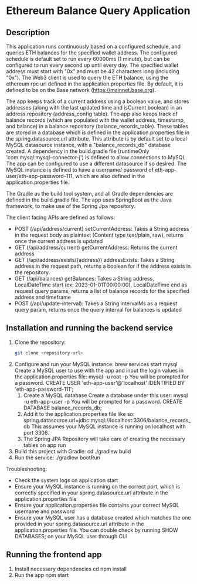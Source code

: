 # Ethereum Balance Query Application

## Description
This application runs continuously based on a configured schedule, and queries ETH balances for the specified
wallet address. The configured schedule is default set to run every 60000ms (1 minute), but can be configured
to run every second up until every day. The specified wallet address must start with "0x" and must be 42 characters long 
(including "0x"). The Web3 client is used to query the ETH balance, using the ethereum rpc url defined in the 
application.properties file. By default, it is defined to be on the Base network (https://mainnet.base.org).

The app keeps track of a current address using a boolean value, and stores addresses (along with the last updated time 
and isCurrent boolean) in an address repository (address_config table). The app also keeps track of balance records (which are 
populated with the wallet address, timestamp, and balance) in a balance repository (balance_records_table). These tables 
are stored in a database which is defined in the application.properties file in the spring.datasource.url attribute. 
This attribute is by default set to a local MySQL datasource instance, with a "balance_records_db" database created. A 
dependency in the build.gradle file (runtimeOnly 'com.mysql:mysql-connector-j') is defined to allow connections to MySQL. 
The app can be configured to use a different datasource if so desired. The MySQL instance is defined to have a username/
password of eth-app-user/eth-app-password-111, which are also defined in the application.properties file. 

The Gradle as the build tool system, and all Gradle dependencies are defined in the build.gradle file. 
The app uses SpringBoot as the Java framework, to make use of the Spring Jpa repository.

The client facing APIs are defined as follows:
- POST (/api/address/current) setCurrentAddress: Takes a String address in the request body as plaintext (Content type text/plain, raw), returns once the current address is updated
- GET (/api/address/current) getCurrentAddress: Returns the current address
- GET (/api/address/exists/{address}) addressExists: Takes a String address in the request path, returns a boolean for if the address exists in the repository.
- GET (/api/balances) getBalances: Takes a String address, LocalDateTime start (ex: 2023-01-01T00:00:00), LocalDateTime end as request query params, returns a list of balance records for the specified address and timeframe
- POST (/api/update-interval): Takes a String intervalMs as a request query param, returns once the query interval for balances is updated

## Installation and running the backend service
1. Clone the repository:
   ```bash
   git clone <repository-url>
2. Configure and run your MySQL instance:
   brew services start mysql
   Create a MySQL user to use with the app and input the login values in the application.properties file:
   mysql -u root -p
   You will be prompted for a password.
   CREATE USER 'eth-app-user'@'localhost' IDENTIFIED BY 'eth-app-password-111';
   1. Create a MySQL database
      Create a database under this user:
      mysql -u eth-app-user -p
      You will be prompted for a password.
      CREATE DATABASE balance_records_db;
   2. Add it to the application.properties file like so:
      spring.datasource.url=jdbc:mysql://localhost:3306/balance_records_db
      This assumes your MySQL instance is running on localhost with port 3306. 
   3. The Spring JPA Repository will take care of creating the necessary tables on app run
3. Build this project with Gradle:
   cd <backend-directory>
   ./gradlew build
4. Run the service:
   ./gradlew bootRun

Troubleshooting:
- Check the system logs on application start
- Ensure your MySQL instance is running on the correct port, which is correctly specified in your spring.datasource.url attribute in the application.properties file
- Ensure your application.properties file contains your correct MySQL username and password
- Ensure your MySQL user has a database created which matches the one provided in your spring.datasource.url attribute in the application.properties file. You can double check by running SHOW DATABASES; on your MySQL user through CLI

## Running the frontend app
1. Install necessary dependencies
   cd <frontend-director>
   npm install
2. Run the app
   npm start
